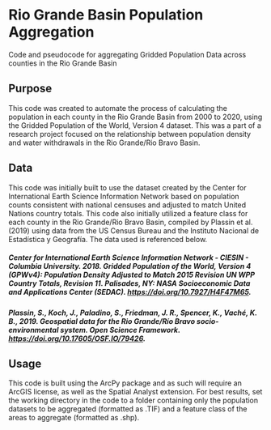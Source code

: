# Rio Grande Basin Population Aggregation
Code and pseudocode for aggregating Gridded Population Data across counties in the Rio Grande Basin

## Purpose
This code was created to automate the process of calculating the population in each county in the Rio Grande Basin from 2000 to 2020, using the Gridded Population of the World, Version 4 dataset. This was a part of a research project focused on the relationship between population density and water withdrawals in the Rio Grande/Rio Bravo Basin.

## Data 
This code was initially built to use the dataset created by the Center for International Earth Science Information Network based on population counts consistent with national censuses and adjusted to match United Nations country totals. This code also initially utilized a feature class for each county in the Rio Grande/Rio Bravo Basin, compiled by Plassin et al. (2019) using data from the US Census Bureau and the Instituto Nacional de Estadística y Geografía. The data used is referenced below. 

##### Center for International Earth Science Information Network - CIESIN - Columbia University. 2018. Gridded Population of the World, Version 4 (GPWv4): Population Density Adjusted to Match 2015 Revision UN WPP Country Totals, Revision 11. Palisades, NY: NASA Socioeconomic Data and Applications Center (SEDAC). https://doi.org/10.7927/H4F47M65.
##### Plassin, S., Koch, J., Paladino, S., Friedman, J. R., Spencer, K., Vaché, K. B., 2019. Geospatial data for the Rio Grande/Río Bravo socio-environmental system. Open Science Framework. https://doi.org/10.17605/OSF.IO/79426.

## Usage
This code is built using the ArcPy package and as such will require an ArcGIS license, as well as the Spatial Analyst extension. For best results, set the working directory in the code to a folder containing only the population datasets to be aggregated (formatted as .TIF) and a feature class of the areas to aggregate (formatted as .shp). 
